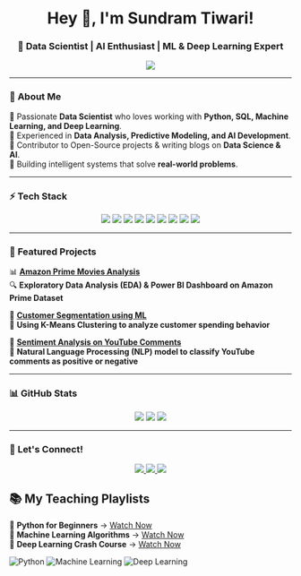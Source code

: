 <h1 align="center">Hey 👋, I'm Sundram Tiwari! </h1>
<h3 align="center">🚀 Data Scientist | AI Enthusiast | ML & Deep Learning Expert</h3>

<p align="center">
  <img src="https://readme-typing-svg.herokuapp.com?color=%2336BCF7&size=24&center=true&vCenter=true&width=600&height=50&lines=Welcome+to+My+GitHub!;Data+Science+%7C+Machine+Learning+%7C+AI+%7C+Python;Building+Models+to+Predict+the+Future!">
</p>

---

### 🌟 **About Me**
🔹 Passionate **Data Scientist** who loves working with **Python, SQL, Machine Learning, and Deep Learning**.  
🔹 Experienced in **Data Analysis, Predictive Modeling, and AI Development**.  
🔹 Contributor to Open-Source projects & writing blogs on **Data Science & AI**.  
🔹 Building intelligent systems that solve **real-world problems**.  

---

### ⚡ **Tech Stack**
<p align="center">
  <img src="https://img.shields.io/badge/Python-3776AB?style=for-the-badge&logo=python&logoColor=white"/>
  <img src="https://img.shields.io/badge/SQL-4479A1?style=for-the-badge&logo=mysql&logoColor=white"/>
  <img src="https://img.shields.io/badge/Power%20BI-F2C811?style=for-the-badge&logo=powerbi&logoColor=black"/>
  <img src="https://img.shields.io/badge/Tableau-E97627?style=for-the-badge&logo=tableau&logoColor=white"/>
  <img src="https://img.shields.io/badge/Scikit--Learn-F7931E?style=for-the-badge&logo=scikitlearn&logoColor=white"/>
  <img src="https://img.shields.io/badge/TensorFlow-FF6F00?style=for-the-badge&logo=tensorflow&logoColor=white"/>
  <img src="https://img.shields.io/badge/PyTorch-EE4C2C?style=for-the-badge&logo=pytorch&logoColor=white"/>
  <img src="https://img.shields.io/badge/Streamlit-FF4B4B?style=for-the-badge&logo=streamlit&logoColor=white"/>
  <img src="https://img.shields.io/badge/GitHub-181717?style=for-the-badge&logo=github&logoColor=white"/>
</p>

---

### 🚀 **Featured Projects**
📊 **[Amazon Prime Movies Analysis](https://github.com/yourusername/amazon-prime-analysis)**  
🔍 **Exploratory Data Analysis (EDA) & Power BI Dashboard on Amazon Prime Dataset**  

🤖 **[Customer Segmentation using ML](https://github.com/yourusername/customer-segmentation)**  
🧠 **Using K-Means Clustering to analyze customer spending behavior**  

📢 **[Sentiment Analysis on YouTube Comments](https://github.com/yourusername/youtube-comments-sentiment)**  
🔬 **Natural Language Processing (NLP) model to classify YouTube comments as positive or negative**  

---

### 📊 **GitHub Stats**
<p align="center">
  <img src="https://github-readme-streak-stats.herokuapp.com/?user=yourusername&theme=dark"/>
  <img src="https://github-readme-stats.vercel.app/api?username=yourusername&show_icons=true&theme=radical"/>
  <img src="https://github-readme-stats.vercel.app/api/top-langs/?username=yourusername&layout=compact&theme=tokyonight"/>
</p>

---

### 📣 **Let's Connect!**
<p align="center">
  <a href="https://https://www.linkedin.com/in/sundram-tiwari-76520022b/" target="_blank">
    <img src="https://img.shields.io/badge/LinkedIn-Connect-blue?style=for-the-badge&logo=linkedin"/>
  </a>
  <a href="https://github.com/Sundram22/" target="_blank">
    <img src="https://img.shields.io/badge/GitHub-Follow-black?style=for-the-badge&logo=github"/>
  </a>
  <a href="mailto:sundramt2208@gmail.com" target="_blank">
    <img src="https://img.shields.io/badge/Gmail-Send-red?style=for-the-badge&logo=gmail"/>
  </a>
</p>



## 📚 My Teaching Playlists  
🎥 **Python for Beginners** → [Watch Now](https://www.youtube.com/@Breezybrill/playlists)  
🎥 **Machine Learning Algorithms** → [Watch Now](https://www.youtube.com/@Breezybrill/playlists)  
🎥 **Deep Learning Crash Course** → [Watch Now](https://www.youtube.com/@Breezybrill/playlists)  

![Python](https://img.shields.io/badge/Python-3776AB?style=for-the-badge&logo=python&logoColor=white)
![Machine Learning](https://img.shields.io/badge/Machine%20Learning-FF6F00?style=for-the-badge&logo=scikit-learn&logoColor=white)
![Deep Learning](https://img.shields.io/badge/Deep%20Learning-4285F4?style=for-the-badge&logo=tensorflow&logoColor=white)


